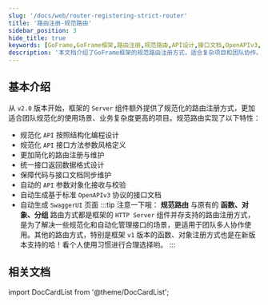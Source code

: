 ```yaml
---
slug: '/docs/web/router-registering-strict-router'
title: '路由注册-规范路由'
sidebar_position: 3
hide_title: true
keywords: [GoFrame,GoFrame框架,路由注册,规范路由,API设计,接口文档,OpenAPIv3,SwaggerUI,HTTP Server,团队协作]
description: '本文档介绍了GoFrame框架的规范路由注册方式，适合复杂项目和团队协作。新版本从v2.0开始支持，涵盖API结构化设计、参数风格定义、接口文档自动生成及同步维护等特性。'
---
```


## 基本介绍

从 `v2.0` 版本开始，框架的 `Server` 组件额外提供了规范化的路由注册方式，更加适合团队规范化的使用场景、业务复杂度更高的项目。规范路由实现了以下特性：

- 规范化 `API` 按照结构化编程设计
- 规范化 `API` 接口方法参数风格定义
- 更加简化的路由注册与维护
- 统一接口返回数据格式设计
- 保障代码与接口文档同步维护
- 自动的 `API` 参数对象化接收与校验
- 自动生成基于标准 `OpenAPIv3` 协议的接口文档
- 自动生成 `SwaggerUI` 页面
:::tip
注意一下哦： **规范路由** 与原有的 **函数、对象、分组** 路由方式都是框架的 `HTTP Server` 组件并存支持的路由注册方式，是为了解决一些规范化和自动化管理接口的场景，更适用于团队多人协作使用。其他的路由方式，特别是框架 `v1` 版本的函数、对象注册方式也是在新版本支持的哈！看个人使用习惯进行合理选择哟。
:::

## 相关文档

import DocCardList from '@theme/DocCardList';

<DocCardList />